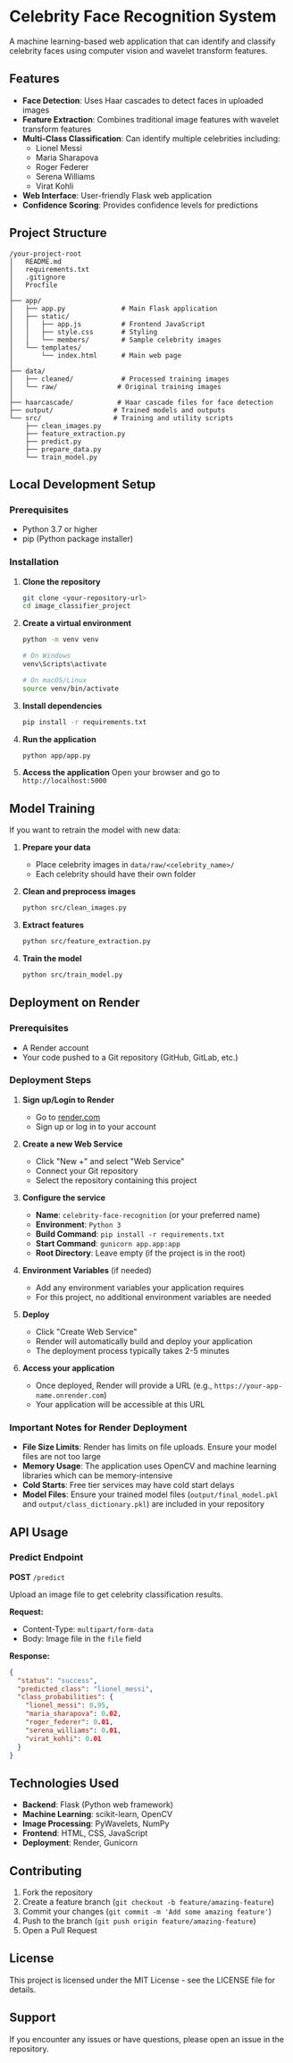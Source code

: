 # Celebrity Face Recognition System

A machine learning-based web application that can identify and classify celebrity faces using computer vision and wavelet transform features.

## Features

- **Face Detection**: Uses Haar cascades to detect faces in uploaded images
- **Feature Extraction**: Combines traditional image features with wavelet transform features
- **Multi-Class Classification**: Can identify multiple celebrities including:
  - Lionel Messi
  - Maria Sharapova
  - Roger Federer
  - Serena Williams
  - Virat Kohli
- **Web Interface**: User-friendly Flask web application
- **Confidence Scoring**: Provides confidence levels for predictions

## Project Structure

```
/your-project-root
│   README.md
│   requirements.txt
│   .gitignore
│   Procfile
│
├── app/
│   ├── app.py              # Main Flask application
│   ├── static/
│   │   ├── app.js          # Frontend JavaScript
│   │   ├── style.css       # Styling
│   │   └── members/        # Sample celebrity images
│   └── templates/
│       └── index.html      # Main web page
│
├── data/
│   ├── cleaned/            # Processed training images
│   └── raw/               # Original training images
│
├── haarcascade/           # Haar cascade files for face detection
├── output/               # Trained models and outputs
└── src/                  # Training and utility scripts
    ├── clean_images.py
    ├── feature_extraction.py
    ├── predict.py
    ├── prepare_data.py
    └── train_model.py
```

## Local Development Setup

### Prerequisites

- Python 3.7 or higher
- pip (Python package installer)

### Installation

1. **Clone the repository**
   ```bash
   git clone <your-repository-url>
   cd image_classifier_project
   ```

2. **Create a virtual environment**
   ```bash
   python -m venv venv
   
   # On Windows
   venv\Scripts\activate
   
   # On macOS/Linux
   source venv/bin/activate
   ```

3. **Install dependencies**
   ```bash
   pip install -r requirements.txt
   ```

4. **Run the application**
   ```bash
   python app/app.py
   ```

5. **Access the application**
   Open your browser and go to `http://localhost:5000`

## Model Training

If you want to retrain the model with new data:

1. **Prepare your data**
   - Place celebrity images in `data/raw/<celebrity_name>/`
   - Each celebrity should have their own folder

2. **Clean and preprocess images**
   ```bash
   python src/clean_images.py
   ```

3. **Extract features**
   ```bash
   python src/feature_extraction.py
   ```

4. **Train the model**
   ```bash
   python src/train_model.py
   ```

## Deployment on Render

### Prerequisites

- A Render account
- Your code pushed to a Git repository (GitHub, GitLab, etc.)

### Deployment Steps

1. **Sign up/Login to Render**
   - Go to [render.com](https://render.com)
   - Sign up or log in to your account

2. **Create a new Web Service**
   - Click "New +" and select "Web Service"
   - Connect your Git repository
   - Select the repository containing this project

3. **Configure the service**
   - **Name**: `celebrity-face-recognition` (or your preferred name)
   - **Environment**: `Python 3`
   - **Build Command**: `pip install -r requirements.txt`
   - **Start Command**: `gunicorn app.app:app`
   - **Root Directory**: Leave empty (if the project is in the root)

4. **Environment Variables** (if needed)
   - Add any environment variables your application requires
   - For this project, no additional environment variables are needed

5. **Deploy**
   - Click "Create Web Service"
   - Render will automatically build and deploy your application
   - The deployment process typically takes 2-5 minutes

6. **Access your application**
   - Once deployed, Render will provide a URL (e.g., `https://your-app-name.onrender.com`)
   - Your application will be accessible at this URL

### Important Notes for Render Deployment

- **File Size Limits**: Render has limits on file uploads. Ensure your model files are not too large
- **Memory Usage**: The application uses OpenCV and machine learning libraries which can be memory-intensive
- **Cold Starts**: Free tier services may have cold start delays
- **Model Files**: Ensure your trained model files (`output/final_model.pkl` and `output/class_dictionary.pkl`) are included in your repository

## API Usage

### Predict Endpoint

**POST** `/predict`

Upload an image file to get celebrity classification results.

**Request:**
- Content-Type: `multipart/form-data`
- Body: Image file in the `file` field

**Response:**
```json
{
  "status": "success",
  "predicted_class": "lionel_messi",
  "class_probabilities": {
    "lionel_messi": 0.95,
    "maria_sharapova": 0.02,
    "roger_federer": 0.01,
    "serena_williams": 0.01,
    "virat_kohli": 0.01
  }
}
```

## Technologies Used

- **Backend**: Flask (Python web framework)
- **Machine Learning**: scikit-learn, OpenCV
- **Image Processing**: PyWavelets, NumPy
- **Frontend**: HTML, CSS, JavaScript
- **Deployment**: Render, Gunicorn

## Contributing

1. Fork the repository
2. Create a feature branch (`git checkout -b feature/amazing-feature`)
3. Commit your changes (`git commit -m 'Add some amazing feature'`)
4. Push to the branch (`git push origin feature/amazing-feature`)
5. Open a Pull Request

## License

This project is licensed under the MIT License - see the LICENSE file for details.

## Support

If you encounter any issues or have questions, please open an issue in the repository. 